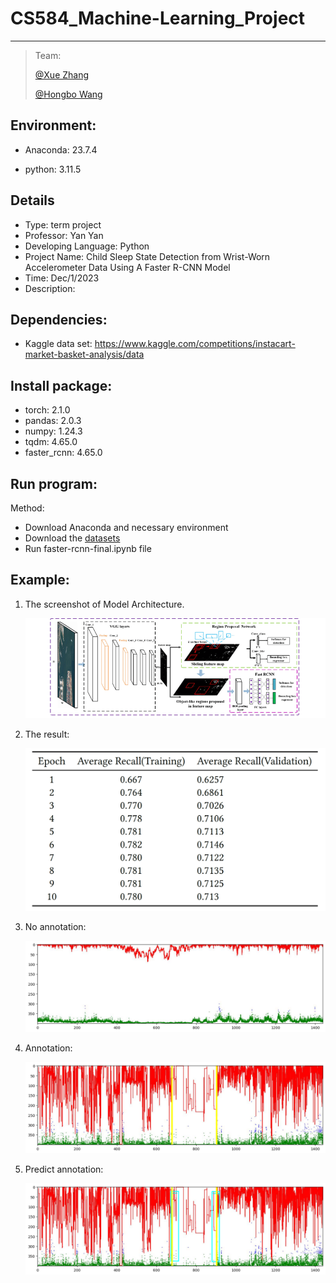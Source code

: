 # **CS584_Machine-Learning_Project**

-----

>  Team:
>
>  [@Xue Zhang](https://github.com/zhangxue0111)
>
>  [@Hongbo Wang](https://github.com/BOBWang1117)
>
>  

## **Environment:**

- Anaconda: 23.7.4

- python: 3.11.5

  

## **Details**

- Type: term project
- Professor: Yan Yan
- Developing Language: Python
- Project Name: Child Sleep State Detection from Wrist-Worn Accelerometer Data Using A Faster R-CNN Model
- Time: Dec/1/2023
- Description: 


## **Dependencies:** 

- Kaggle data set: https://www.kaggle.com/competitions/instacart-market-basket-analysis/data



## **Install package:**

- torch: 2.1.0
- pandas: 2.0.3
- numpy: 1.24.3
- tqdm: 4.65.0
- faster_rcnn: 4.65.0




## **Run program:**

Method:

- Download Anaconda and necessary environment
- Download the [datasets](https://www.kaggle.com/competitions/instacart-market-basket-analysis/data)
- Run faster-rcnn-final.ipynb file




## **Example:**

1. The screenshot of Model Architecture.

   ![Model](./figure/R-CNN.png)

   

1. The result:

   ![no_anotation](./figure/table.png)

   

1. No annotation:

   ![no_anotation](./figure/no_anotation.png)

   

1. Annotation:

   ![anotation](./figure/annotation2.png)

   

1. Predict annotation:

   ![predict annotation](./figure/predict_annotation.png)

